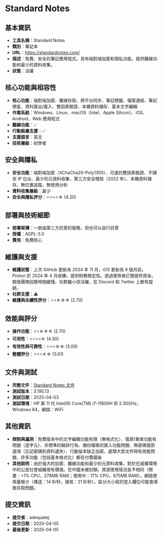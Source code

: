 # Standard Notes

## 基本資訊
- **工具名稱**：Standard Notes
- **類別**：筆記本
- **URL**：https://standardnotes.com/
- **描述**：免費、安全的筆記應用程式，具有端對端加密和隱私功能，提供離線功能和最少的資料收集。
- **狀態**：活躍

## 核心功能與相容性
- **核心功能**：端對端加密、離線存取、跨平台同步、筆記標籤、檔案連結、筆記標星、資料匯出/匯入、雙因素驗證、本機資料儲存、基本文字編輯
- **作業系統**：Windows、Linux、macOS（Intel、Apple Silicon）、iOS、Android、Web 應用程式
- **離線功能**：✅
- **行動裝置支援**：✅
- **支援語言**：英文
- **技術層級**：初學者

## 安全與隱私
- **安全功能**：端對端加密（XChaCha20-Poly1305）、可選的雙因素驗證、不儲存 IP 位址、最少的元資料收集、第三方安全稽核（2022 年）、本機資料儲存、無位置追蹤、無使用分析
- **資料收集層級**：最少
- **安全與隱私評分**：⭐⭐⭐⭐☆ (4.20)

## 部署與技術細節
- **部署架構**：一款由第三方託管的服務，但也可以自行託管
- **授權**：AGPL-3.0
- **費用**：免費核心

## 維護與支援
- **維護狀態**：上次 GitHub 更新為 2024 年 11 月，iOS 更新為 9 個月前。Proton 於 2024 年 4 月收購，提供財務穩定性。透過使用者訂閱提供資金。開發團隊回應時間緩慢。社群雖小但活躍，在 Discord 和 Twitter 上都有蹤跡。
- **社群支援**：⚠️
- **維護與永續性評分**：⭐⭐⯪☆☆ (2.70)

## 效能與評分
- **操作功能**：⭐⭐⯪☆☆ (2.70)
- **可用性**：⭐⭐⭐⭐⯪ (4.30)
- **有效性與可靠性**：⭐⭐⭐☆☆ (3.00)
- **整體評分**：⭐⭐⭐⯪☆ (3.61)

## 文件與測試
- **完整文件**：[Standard Notes 文件](https://github.com/user-attachments/files/20054460/standardnotes.pdf)
- **測試版本**：3.195.13
- **測試日期**：2025-04-03
- **測試環境**：HP 第 11 代 Intel(R) Core(TM) i7-11800H @ 2.30GHz，Windows 64，網路：WiFi

## 其他資訊
- **限制與漏洞**：免費版本中的文字編輯功能有限（無格式化）、復原/重做功能有問題（逐字元）、非標準的縮排行為、備份檔案的匯入功能問題、無密碼復原選項（忘記密碼則資料遺失）、行動版本缺乏加密、處理大型文件時有效能問題、許多功能（包括基本格式化）都在付費牆後
- **其他說明**：由於強大的加密、離線功能和最少的元資料收集，對於在威權環境中的公民社會組織很有價值。在中國未被封鎖。資源使用情況各不相同（閒置：<1% CPU，278MB RAM；使用中：17% CPU，875MB RAM）。網路使用量極少（傳送：14 B/秒，接收：21 B/秒）。區分大小寫的登入欄位可能會導致存取問題。

## 提交資訊
- **提交者**：adequatej
- **提交日期**：2025-04-05
- **最後更新**：2025-04-05